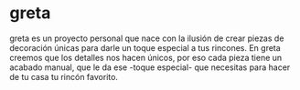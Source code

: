 # greta
greta es un proyecto personal que nace con la ilusión de crear piezas de decoración únicas para darle un toque especial a tus rincones. En greta creemos que los detalles nos hacen únicos, por eso cada pieza tiene un acabado manual, que le da ese -toque especial- que necesitas para hacer de tu casa tu rincón favorito.
